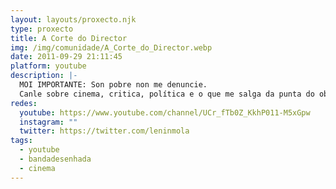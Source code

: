 ```yaml
---
layout: layouts/proxecto.njk
type: proxecto
title: A Corte do Director
img: /img/comunidade/A_Corte_do_Director.webp
date: 2011-09-29 21:11:45
platform: youtube
description: |-
  MOI IMPORTANTE: Son pobre non me denuncie.
  Canle sobre cinema, critica, política e o que me salga da punta do obxetivo. 
redes:
  youtube: https://www.youtube.com/channel/UCr_fTb0Z_KkhP011-M5xGpw
  instagram: ""
  twitter: https://twitter.com/leninmola
tags:
  - youtube
  - bandadesenhada
  - cinema
---
```

